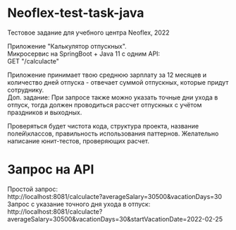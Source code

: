 ﻿# Neoflex-test-task-java
Тестовое задание для учебного центра Neoflex, 2022  
  
Приложение "Калькулятор отпускных".  
Микросервис на SpringBoot + Java 11 c одним API:  
GET "/calculacte"  
  
Приложение принимает твою среднюю зарплату за 12 месяцев и количество дней отпуска - отвечает суммой отпускных, которые придут сотруднику.  
Доп. задание: При запросе также можно указать точные дни ухода в отпуск, тогда должен проводиться рассчет отпускных с учётом праздников и выходных.  
  
Проверяться будет чистота кода, структура проекта, название полей\классов, правильность использования паттернов. Желательно написание юнит-тестов, проверяющих расчет.  

# Запрос на API  
Простой запрос:  
http://localhost:8081/calculacte?averageSalary=30500&vacationDays=30  
Запрос с указание точного дня ухода в отпуск:  
http://localhost:8081/calculacte?averageSalary=30500&vacationDays=30&startVacationDate=2022-02-25  

